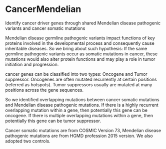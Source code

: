 # CancerMendelian

Identify cancer driver genes through shared Mendelian disease pathogenic variants and cancer somatic mutations

Mendelian disease germline pathogenic variants impact functions of key proteins involved in the developmental process and consequently cause inheritable diseases. So we bring about such hypothesis: If the same germline pathogenic variants occur as somatic mutations in cancer, these mutations would also alter protein functions and may play a role in tumor initiation and progression.

cancer genes can be classified into two types: Oncogene and Tumor suppressor. Oncogenes are often mutated recurrently at certain positions (referred as hotspots). Tumor suppressors usually are mutated at many positions across the gene sequences.

So we identified overlapping mutations between cancer somatic mutations and Mendelian disease pathogenic mutations. If there is a highly recurrent overlapping mutation within a gene, then potentially this gene can be oncogene. If there is multiple overlapping mutations within a gene, then potentially this gene can be tumor suppressor.

Cancer somatic mutations are from COSMIC Version 73,  Mendelian disease pathogenic mutations are from HGMD profession 2015 version. We also adopted two controls. 

